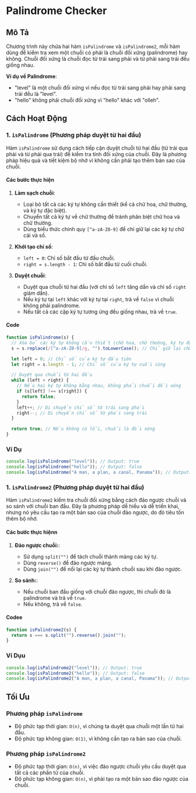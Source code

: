 # Palindrome Checker 
## Mô Tả

Chương trình này chứa hai hàm `isPalindrome` và `isPalindrome2`, mỗi hàm dùng để kiểm tra xem một chuỗi có phải là chuỗi đối xứng (palindrome) hay không. Chuỗi đối xứng là chuỗi đọc từ trái sang phải và từ phải sang trái đều giống nhau.

**Ví dụ về Palindrome**:

- "level" là một chuỗi đối xứng vì nếu đọc từ trái sang phải hay phải sang trái đều là "level".
- "hello" không phải chuỗi đối xứng vì "hello" khác với "olleh".

## Cách Hoạt Động

### 1. `isPalindrome` (Phương pháp duyệt từ hai đầu)

Hàm `isPalindrome` sử dụng cách tiếp cận duyệt chuỗi từ hai đầu (từ trái qua phải và từ phải qua trái) để kiểm tra tính đối xứng của chuỗi. Đây là phương pháp hiệu quả và tiết kiệm bộ nhớ vì không cần phải tạo thêm bản sao của chuỗi.

#### Các bước thực hiện

1. **Làm sạch chuỗi**:
   - Loại bỏ tất cả các ký tự không cần thiết (kể cả chữ hoa, chữ thường, và ký tự đặc biệt).
   - Chuyển tất cả ký tự về chữ thường để tránh phân biệt chữ hoa và chữ thường.
   - Dùng biểu thức chính quy `[^a-zA-Z0-9]` để chỉ giữ lại các ký tự chữ cái và số.

2. **Khởi tạo chỉ số**:
   - `left = 0`: Chỉ số bắt đầu từ đầu chuỗi.
   - `right = s.length - 1`: Chỉ số bắt đầu từ cuối chuỗi.

3. **Duyệt chuỗi**:
   - Duyệt qua chuỗi từ hai đầu (với chỉ số `left` tăng dần và chỉ số `right` giảm dần).
   - Nếu ký tự tại `left` khác với ký tự tại `right`, trả về `false` vì chuỗi không phải palindrome.
   - Nếu tất cả các cặp ký tự tương ứng đều giống nhau, trả về `true`.

#### Code

```javascript
function isPalindrome(s) {
  // Xóa bỏ các ký tự không cần thiết (chữ hoa, chữ thường, ký tự đặc biệt)
  s = s.replace(/[^a-zA-Z0-9]/g, "").toLowerCase(); // Chỉ giữ lại chữ cái và số, chuyển thành chữ thường

  let left = 0; // Chỉ số của ký tự đầu tiên
  let right = s.length - 1; // Chỉ số của ký tự cuối cùng

  // Duyệt qua chuỗi từ hai đầu
  while (left < right) {
    // Nếu hai ký tự không bằng nhau, không phải chuỗi đối xứng
    if (s[left] !== s[right]) {
      return false;
    }
    left++; // Di chuyển chỉ số từ trái sang phải
    right--; // Di chuyển chỉ số từ phải sang trái
  }

  return true; // Nếu không có lỗi, chuỗi là đối xứng
}

```

### Ví Dụ

```javascript
console.log(isPalindrome("level")); // Output: true
console.log(isPalindrome("hello")); // Output: false
console.log(isPalindrome("A man, a plan, a canal, Panama")); // Output: true

```

### 1. `isPalindrome2` (Phương pháp duyệt từ hai đầu)

Hàm `isPalindrome2` kiểm tra chuỗi đối xứng bằng cách đảo ngược chuỗi và so sánh với chuỗi ban đầu. Đây là phương pháp dễ hiểu và dễ triển khai, nhưng nó yêu cầu tạo ra một bản sao của chuỗi đảo ngược, do đó tiêu tốn thêm bộ nhớ.

#### Các bước thực hiệnn

1. **Đảo ngược chuỗi:**:
   - Sử dụng `split("")` để tách chuỗi thành mảng các ký tự.
   - Dùng `reverse()` để đảo ngược mảng.
   - Dùng `join("")` để nối lại các ký tự thành chuỗi sau khi đảo ngược.

2. **So sánh:**:
   - Nếu chuỗi ban đầu giống với chuỗi đảo ngược, thì chuỗi đó là palindrome và trả về `true`.
   - Nếu không, trả về `false`.

#### Codee

```javascript
function isPalindrome2(s) {
  return s === s.split("").reverse().join("");
}
```

### Ví Dụu

```javascript
console.log(isPalindrome2("level")); // Output: true
console.log(isPalindrome2("hello")); // Output: false
console.log(isPalindrome2("A man, a plan, a canal, Panama")); // Output: true

```

## Tối Ưu

### Phương pháp `isPalindrome`

- Độ phức tạp thời gian: `O(n)`, vì chúng ta duyệt qua chuỗi một lần từ hai đầu.
- Độ phức tạp không gian: `O(1)`, vì không cần tạo ra bản sao của chuỗi.

### Phương pháp `isPalindrome2`

- Độ phức tạp thời gian: `O(n)`, vì việc đảo ngược chuỗi yêu cầu duyệt qua tất cả các phần tử của chuỗi.
- Độ phức tạp không gian: `O(n)`, vì phải tạo ra một bản sao đảo ngược của chuỗi.
